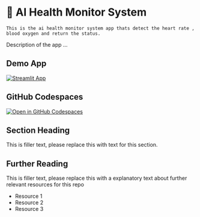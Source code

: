 # 💉 AI Health Monitor System
```
This is the ai health monitor system app thats detect the heart rate , blood oxygen and return the status.
```

Description of the app ...

## Demo App

[![Streamlit App](https://static.streamlit.io/badges/streamlit_badge_black_white.svg)](https://week8-ai-engineer.streamlit.app/)

## GitHub Codespaces

[![Open in GitHub Codespaces](https://github.com/codespaces/badge.svg)](https://codespaces.new/streamlit/app-starter-kit?quickstart=1)

## Section Heading

This is filler text, please replace this with text for this section.

## Further Reading

This is filler text, please replace this with a explanatory text about further relevant resources for this repo
- Resource 1
- Resource 2
- Resource 3
